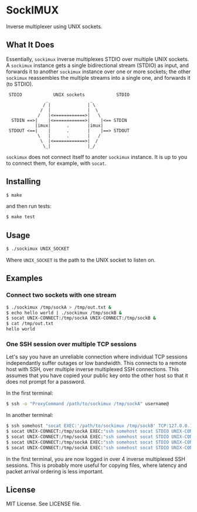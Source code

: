 SockIMUX
========
Inverse multiplexer using UNIX sockets.

What It Does
------------
Essentially, ``sockimux`` inverse multiplexes STDIO over multiple UNIX
sockets. A ``sockimux`` instance gets a single bidirectional stream
(STDIO) as input, and forwards it to another ``sockimux`` instance over
one or more sockets; the other ``sockimux`` reassembles the multiple
streams into a single one, and forwards it (to STDIO).

```
 STDIO            UNIX sockets            STDIO
               _                _
              / |              | \
             /  |              |  \  
            /   |<============>|   \
  STDIN ==>|    |<============>|    |<== STDIN
           |imux|      .       |imux|
 STDOUT <==|    |      .       |    |==> STDOUT
            \   |      .       |   /
             \  |<============>|  /
              \_|              |_/
```

``sockimux`` does not connect itself to anoter ``sockimux`` instance. It
is up to you to connect them, for example, with ``socat``.

Installing
----------
```bash
$ make
```

and then run tests:
```bash
$ make test
```

Usage
-----
```bash
$ ./sockimux UNIX_SOCKET
```
Where ``UNIX_SOCKET`` is the path to the UNIX socket to listen on.

Examples
--------
### Connect two sockets with one stream
```bash
$ ./sockimux /tmp/sockA > /tmp/out.txt &
$ echo hello world | ./sockimux /tmp/sockB &              
$ socat UNIX-CONNECT:/tmp/sockA UNIX-CONNECT:/tmp/sockB &
$ cat /tmp/out.txt
hello world
```

### One SSH session over multiple TCP sessions
Let's say you have an unreliable connection where individual TCP sessions
independantly suffer outages or low bandwidth. This connects to a remote
host with SSH, over multiple inverse multiplexed SSH connections. This
assumes that you have copied your public key onto the other host so that
it does not prompt for a password.

In the first terminal:
```bash
$ ssh -o "ProxyCommand /path/to/sockimux /tmp/sockA" username@
```
In another terminal:
```bash
$ ssh somehost "socat EXEC:'/path/to/sockimux /tmp/sockB' TCP:127.0.0.1:22" &
$ socat UNIX-CONNECT:/tmp/sockA EXEC:"ssh somehost socat STDIO UNIX-CONNECT\:/tmp/sockB" &
$ socat UNIX-CONNECT:/tmp/sockA EXEC:"ssh somehost socat STDIO UNIX-CONNECT\:/tmp/sockB" &
$ socat UNIX-CONNECT:/tmp/sockA EXEC:"ssh somehost socat STDIO UNIX-CONNECT\:/tmp/sockB" &
$ socat UNIX-CONNECT:/tmp/sockA EXEC:"ssh somehost socat STDIO UNIX-CONNECT\:/tmp/sockB" &
```
In the first terminal, you are now logged in over 4 inverse multiplexed
SSH sessions. This is probably more useful for copying files, where
latency and packet arrival ordering is less important.

License
-------
MIT License. See LICENSE file.
